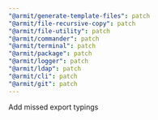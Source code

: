 ```yaml
---
"@armit/generate-template-files": patch
"@armit/file-recursive-copy": patch
"@armit/file-utility": patch
"@armit/commander": patch
"@armit/terminal": patch
"@armit/package": patch
"@armit/logger": patch
"@armit/ldap": patch
"@armit/cli": patch
"@armit/git": patch
---
```


Add missed export typings
